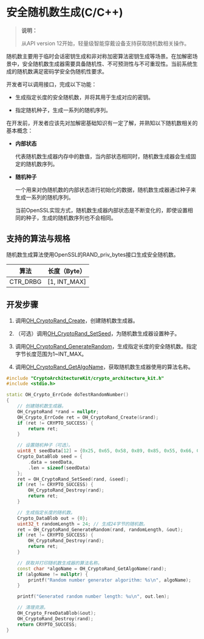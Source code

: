 # 安全随机数生成(C/C++)

<!--Kit: Crypto Architecture Kit-->
<!--Subsystem: Security-->
<!--Owner: @zxz--3-->
<!--Designer: @lanming-->
<!--Tester: @PAFT-->
<!--Adviser: @zengyawen-->

> **说明：**
>
> 从API version 12开始，轻量级智能穿戴设备支持获取随机数相关操作。

随机数主要用于临时会话密钥生成和非对称加密算法密钥生成等场景。在加解密场景中，安全随机数生成器需要具备随机性、不可预测性与不可重现性。当前系统生成的随机数满足密码学安全伪随机性要求。

开发者可以调用接口，完成以下功能：

- 生成指定长度的安全随机数，并将其用于生成对应的密钥。

- 指定随机种子，生成一系列的随机序列。

在开发前，开发者应该先对加解密基础知识有一定了解，并熟知以下随机数相关的基本概念：

- **内部状态**

  代表随机数生成器内存中的数值，当内部状态相同时，随机数生成器会生成固定的随机数序列。

- **随机种子**

  一个用来对伪随机数的内部状态进行初始化的数据，随机数生成器通过种子来生成一系列的随机序列。

  当前OpenSSL实现方式，随机数生成器内部状态是不断变化的，即使设置相同的种子，生成的随机数序列也不会相同。

## 支持的算法与规格

随机数生成算法使用OpenSSL的RAND_priv_bytes接口生成安全随机数。

| 算法 | 长度（Byte） |
| -------- | -------- |
| CTR_DRBG | [1, INT_MAX] |

## 开发步骤

1. 调用[OH_CryptoRand_Create](../../reference/apis-crypto-architecture-kit/capi-crypto-rand-h.md#oh_cryptorand_create)，创建随机数生成器。

2. （可选）调用[OH_CryptoRand_SetSeed](../../reference/apis-crypto-architecture-kit/capi-crypto-rand-h.md#oh_cryptorand_setseed)，为随机数生成器设置种子。

3. 调用[OH_CryptoRand_GenerateRandom](../../reference/apis-crypto-architecture-kit/capi-crypto-rand-h.md#oh_cryptorand_generaterandom)，生成指定长度的安全随机数。指定字节长度范围为1~INT_MAX。

4. 调用[OH_CryptoRand_GetAlgoName](../../reference/apis-crypto-architecture-kit/capi-crypto-rand-h.md#oh_cryptorand_getalgoname)，获取随机数生成器使用的算法名称。

```C++
#include "CryptoArchitectureKit/crypto_architecture_kit.h"
#include <stdio.h>

static OH_Crypto_ErrCode doTestRandomNumber()
{
    // 创建随机数生成器。
    OH_CryptoRand *rand = nullptr;
    OH_Crypto_ErrCode ret = OH_CryptoRand_Create(&rand);
    if (ret != CRYPTO_SUCCESS) {
        return ret;
    }

    // 设置随机种子（可选）。
    uint8_t seedData[12] = {0x25, 0x65, 0x58, 0x89, 0x85, 0x55, 0x66, 0x77, 0x88, 0x99, 0x11, 0x22};
    Crypto_DataBlob seed = {
        .data = seedData,
        .len = sizeof(seedData)
    };
    ret = OH_CryptoRand_SetSeed(rand, &seed);
    if (ret != CRYPTO_SUCCESS) {
        OH_CryptoRand_Destroy(rand);
        return ret;
    }

    // 生成指定长度的随机数。
    Crypto_DataBlob out = {0};
    uint32_t randomLength = 24; // 生成24字节的随机数。
    ret = OH_CryptoRand_GenerateRandom(rand, randomLength, &out);
    if (ret != CRYPTO_SUCCESS) {
        OH_CryptoRand_Destroy(rand);
        return ret;
    }

    // 获取并打印随机数生成器的算法名称。
    const char *algoName = OH_CryptoRand_GetAlgoName(rand);
    if (algoName != nullptr) {
        printf("Random number generator algorithm: %s\n", algoName);
    }

    printf("Generated random number length: %u\n", out.len);

    // 清理资源。
    OH_Crypto_FreeDataBlob(&out);
    OH_CryptoRand_Destroy(rand);
    return CRYPTO_SUCCESS;
}
```